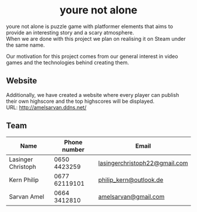 <h1 align="center"> youre not alone </h1>

youre not alone is puzzle game with platformer elements that aims to provide an interesting story and a scary atmosphere. <br>
When we are done with this project we plan on realising it on Steam under the same name. 

Our motivation for this project comes from our general interest in video games and the technologies behind creating them.

## Website

Additionally, we have created a website where every player can publish their own highscore and the top highscores will be displayed. <br>
URL: http://amelsarvan.ddns.net/

## Team

| Name | Phone number | Email
| ----- | ------- | ------- |
| Lasinger Christoph | 0650 4423259 | lasingerchristoph22@gmail.com
| Kern Philip | 0677 62119101 | philip_kern@outlook.de | 
| Sarvan Amel | 0664 3412810 | amelsarvan@gmail.com
